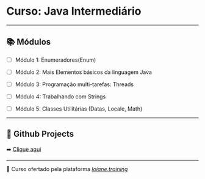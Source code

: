 # Curso: Java Intermediário 
---

## 📚 Módulos

 - [ ] Módulo 1: Enumeradores(Enum)

 - [ ] Módulo 2: Mais Elementos básicos da linguagem Java

 - [ ] Módulo 3: Programação multi-tarefas: Threads

 - [ ] Módulo 4: Trabalhando com Strings
 
 - [ ] Módulo 5: Classes Utilitárias (Datas, Locale, Math)
---

## :pushpin:	Github Projects

➡️ [Clique aqui](https://github.com/brunadelmourosilva/womakerscode-java-intermediario/projects/1)

---

🦋 Curso ofertado pela plataforma [_loiane.training_](https://loiane.training/curso/java-intermediario)

